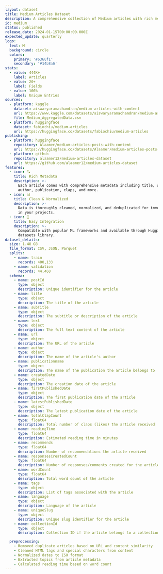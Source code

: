 ```yaml
---
layout: dataset
title: Medium Articles Dataset
description: A comprehensive collection of Medium articles with rich metadata
id: medium
status: published
release_date: 2024-01-15T00:00:00.000Z
expected_update: quarterly
logo:
  text: M
  background: circle
  colors:
    primary: '#6366f1'
    secondary: '#14b8a6'
stats:
  - value: 444K+
    label: Articles
  - value: 20+
    label: Fields
  - value: 100%
    label: Unique Entries
sources:
  - platform: kaggle
    dataset: aiswaryaramachandran/medium-articles-with-content
    url: https://www.kaggle.com/datasets/aiswaryaramachandran/medium-articles-with-content
    file: Medium_AggregatedData.csv
  - platform: huggingface
    dataset: fabiochiu/medium-articles
    url: https://huggingface.co/datasets/fabiochiu/medium-articles
publishing:
  - platform: huggingface
    repository: Alaamer/medium-articles-posts-with-content
    url: https://huggingface.co/datasets/Alaamer/medium-articles-posts-with-content
  - platform: github
    repository: alaamer12/medium-articles-dataset
    url: https://github.com/alaamer12/medium-articles-dataset
features:
  - icon: 🔍
    title: Rich Metadata
    description: >-
      Each article comes with comprehensive metadata including title, subtitle,
      author, publication, claps, and more.
  - icon: 📊
    title: Clean & Normalized
    description: >-
      Data is thoroughly cleaned, normalized, and deduplicated for immediate use
      in your projects.
  - icon: 🚀
    title: Easy Integration
    description: >-
      Compatible with popular ML frameworks and available through Hugging Face's
      datasets library.
dataset_details:
  size: 1.48 GB
  file_format: CSV, JSON, Parquet
  splits:
    - name: train
      records: 400,133
    - name: validation
      records: 44,460
  schema:
    - name: postId
      type: object
      description: Unique identifier for the article
    - name: title
      type: object
      description: The title of the article
    - name: subTitle
      type: object
      description: The subtitle or description of the article
    - name: text
      type: object
      description: The full text content of the article
    - name: url
      type: object
      description: The URL of the article
    - name: author
      type: object
      description: The name of the article's author
    - name: publicationname
      type: object
      description: The name of the publication the article belongs to
    - name: createdDate
      type: object
      description: The creation date of the article
    - name: firstPublishedDate
      type: object
      description: The first publication date of the article
    - name: latestPublishedDate
      type: object
      description: The latest publication date of the article
    - name: totalClapCount
      type: float64
      description: Total number of claps (likes) the article received
    - name: readingTime
      type: float64
      description: Estimated reading time in minutes
    - name: recommends
      type: float64
      description: Number of recommendations the article received
    - name: responsesCreatedCount
      type: float64
      description: Number of responses/comments created for the article
    - name: wordCount
      type: float64
      description: Total word count of the article
    - name: tags
      type: object
      description: List of tags associated with the article
    - name: language
      type: object
      description: Language of the article
    - name: uniqueSlug
      type: object
      description: Unique slug identifier for the article
    - name: collectionId
      type: object
      description: Collection ID if the article belongs to a collection

  preprocessing:
    - Removed duplicate articles based on URL and content similarity
    - Cleaned HTML tags and special characters from content
    - Normalized dates to ISO format
    - Extracted topics from article metadata
    - Calculated reading time based on word count
---
```

